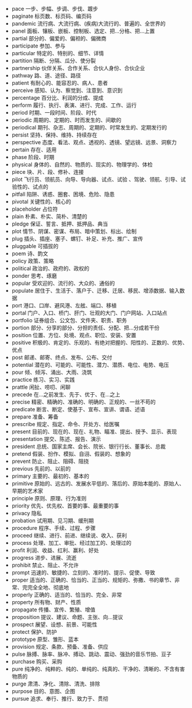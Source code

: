 - pace 一步、步幅、步调、步伐、踱步
- paginate 标页数、标页码、编页码
- pandemic 流行病、大流行病、(疾病)大流行的、普遍的、全世界的
- panel 面板、镶板、嵌板、控制板、选定、把...分格、把...上置
- partial 部分的、偏爱的、偏袒的、偏微商
- participate 参加、参与
- particular 特定的、特别的、细节、详情
- partition 隔断、分隔、瓜分、使分裂
- partnership 伙伴关系、合作关系、合伙人身份、合伙企业
- pathway 路、道、途径、路径
- patient 有耐心的、能容忍的、病人、患者
- perceive 感知、认为、察觉到、注意到、意识到
- percentage 百分比、利润的分成、提成
- perform 履行、执行、表演、进行、完成、工作、运行
- period 时期、一段时间、阶段、时代
- periodic 周期的、定期的、时而发生的、间歇的
- periodical 期刊、杂志、周期的、定期的、时常发生的、定期发行的
- persist 坚持、保持、维持、持续存在
- perspective 态度、看法、观点、透视的、透镜、望远镜、远景、洞察力
- pertain 存在、适用
- phase 阶段、时期
- physical 身体的、自然的、物质的、现实的、物理学的、体检
- piece 块、片、段、修补、连接
- pilot 飞行员、领航员、向导、导向器、试点、试验 、驾驶、领航、引导、试验性的、试点的
- pitfall 陷阱、诱惑、圈套、困境、危险、隐患
- pivotal 关键性的、核心的
- placeholder 占位符
- plain 朴素、朴实、简朴、清楚的
- pledge 保证、誓言、抵押、抵押品、典当
- plot 情节、阴谋、密谋、布局、暗中策划、标出、绘制
- plug 插头、插座、塞子、螺钉、补足、补充、推广、宣传
- pluggable 可插拔的
- poem 诗、韵文
- policy  政策、策略
- political 政治的、政府的、政权的
- ponder 思考、琢磨
- popular 受欢迎的、流行的、大众的、通俗的
- populate 居住于、生活于、落户于、迁移、迁居、移民、增添数据、输入数据
- port 港口、口岸、避风港、左舷、端口、移植
- portal 门户、入口、桥门、肝门、壮观的大门、门户网站、入口站点
- portfolio 证券组合、公文包、文件夹、职责、职务
- portion 部分、分享的部分、分担的责任、分配、把...分成若干份
- position 位置、方位、处境、观点、职位、安装、安置
- positive 积极的、肯定的、乐观的、有绝对把握的、阳性的、正数的、优势、优点
- post 邮递、邮寄、终点、发布、公布、交付
- potential 潜在的、可能的、可能性、潜力、潜质、电位、电势、电压
- pour 倾、倾泻、涌出、大雨、浇筑
- practice 练习、实习、实践
- prattle 闲扯、唠叨、闲聊
- precede 在...之前发生、先于、优于、在...之上
- precise 精密、精确的、准确的、明确的、正规的、一丝不苟的
- predicate 断言、断定、使基于、宣布、宣讲、谓语、述语
- prepare 准备、筹备
- prescribe 规定、指定、命令、开处方、给医嘱
- present 目前的、现在的、现在、礼物、瞄准、提出、授予、显示、表现
- presentation 提交、陈述、报告、演示
- president 总统、国家主席、会长、院长、银行行长、董事长、总裁
- pretend 假装、扮作、模拟、自诩、假装的、想象的
- prevent 防止、阻止、阻碍、阻挠
- previous 先前的、以前的
- primary 主要的、最初的、基本的
- primitive 原始的、远古的、发展水平低的、落后的、原始本能的、原始人、早期的艺术家
- principle 原则、原理、行为准则
- priority 优先、优先权、首要的事、最重要的事
- privacy 隐私
- probation 试用期、见习期、缓刑期
- procedure 程序、手续、过程、步骤
- proceed 继续、进行、前进、继续说、收入、获利
- process 处理、加工、审批、经过加工的、处理过的
- profit 利润、收益、红利、赢利、好处
- progress 进步、进展、流逝
- prohibit 禁止、阻止、不允许
- prompt 迅速的、敏捷的、立刻的、准时的、提示、促使、导致
- proper 适当的、正确的、恰当的、正当的、规矩的、弥撒、书的章节、非常、完完全全地、彻底地
- properly 正确的、适当的、恰当的、完全、非常
- property 所有物、财产、性质
- propagate 传播、宣传、繁殖、增值
- proposition 提议、建议、命题、主张、向...提议
- prospect 展望、设想、前景、可能性
- protect 保护、防护
- prototype 原型、雏形、蓝本
- provision 规定、条款、预备、准备、供应
- pulse 脉搏、脉率、脉冲、搏动、跳动、震动、强劲的音乐节拍、豆子
- purchase 购买、采购
- pure 纯净的、纯粹的、纯的、单纯的、纯真的、干净的、清晰的、不含有害物质的
- purge 肃清、净化、清除、清洗、排除
- purpose 目的、意图、企图
- pursue 追求、奉行、推行、致力于、贯彻